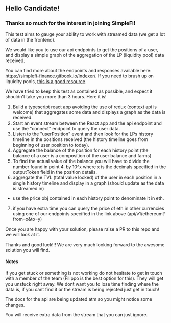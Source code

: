 ## Hello Candidate!

### Thanks so much for the interest in joining SimpleFi!

This test aims to gauge your ability to work with streamed data (we get a lot of data in the frontend). 

We would like you to use our api endpoints to get the positions of a user, and display a simple graph of the aggregation of the LP (liquidity pool) data received.

You can find more about the endpoints and responses available here: https://simplefi-finance.gitbook.io/indexer/. If you need to brush up on liquidity pools, [this is a good resource](https://www.gemini.com/cryptopedia/what-is-a-liquidity-pool-crypto-market-liquidity#section-how-do-crypto-liquidity-pools-work).

We have tried to keep this test as contained as possible, and expect it shouldn't take you more than 3 hours. Here it is!

1. Build a typescript react app avoiding the use of redux (context api is welcome) that aggregates some data and displays a graph as the data is received.
2. Start an event stream between the React app and the api endpoint and use the "connect" endpoint to query the user data.
3. Listen to the "userPosition" event and then look for the LPs history timeline in the positions received (the history timeline goes from beginning of user position to today).
4. Aggregate the balance of the position for each history point (the balance of a user is a composition of the user balance and farms)
5. To find the actual value of the balance you will have to divide the number found in point 4. by 10^x where x is the decimals specified in the outputToken field in the position details.
6. aggregate the TVL (total value locked) of the user in each position in a single history timeline and display in a graph (should update as the data is streamed in)  
- use the price obj contained in each history point to denominate it in eth. 
7. if you have extra time you can query the price of eth in other currencies using one of our endpoints specified in the link above (api/v1/ethereum?from=x&to=y)


Once you are happy with your solution, please raise a PR to this repo and we will look at it.

Thanks and good luck!!! We are very much looking forward to the awesome solution you will find.

#### Notes

If you get stuck or something is not working do not hesitate to get in touch with a member of the team (Filippo is the best option for this). They will get you unstuck right away. We dont want you to lose time finding where the data is, if you cant find it or the stream is being rejected just get in touch! 

The docs for the api are being updated atm so you might notice some changes.  

You will receive extra data from the stream that you can just ignore.
